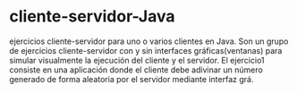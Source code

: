 # cliente-servidor-Java
ejercicios cliente-servidor para uno o varios clientes en Java.
Son un grupo de ejercicios cliente-servidor con y sin interfaces gráficas(ventanas) para simular visualmente la ejecución del cliente y el servidor.
El ejercicio1 consiste en una aplicación donde el cliente debe adivinar un número generado de forma aleatoria por el servidor mediante interfaz grá.
